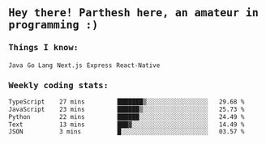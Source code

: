 <samp>
    <h2>Hey there! Parthesh here, an amateur in programming :)</h2>
    <h3>Things I know: </h3>
    <code>Java</code> <code>Go Lang</code> <code>Next.js</code> <code>Express</code> <code>React-Native</code>
    <h3>Weekly coding stats:</h3>
<!--START_SECTION:waka-->

```txt
TypeScript    27 mins         ███████▒░░░░░░░░░░░░░░░░░   29.68 %
JavaScript    23 mins         ██████▒░░░░░░░░░░░░░░░░░░   25.73 %
Python        22 mins         ██████░░░░░░░░░░░░░░░░░░░   24.49 %
Text          13 mins         ███▓░░░░░░░░░░░░░░░░░░░░░   14.49 %
JSON          3 mins          █░░░░░░░░░░░░░░░░░░░░░░░░   03.57 %
```

<!--END_SECTION:waka-->
</samp>
